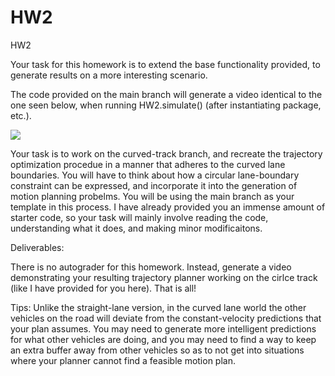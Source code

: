 # HW2
HW2


Your task for this homework is to extend the base functionality provided, to generate results on a more interesting scenario.

The code provided on the main branch will generate a video identical to the one seen below, when running HW2.simulate() (after instantiating package, etc.).

<img src="https://github.com/av-course/HW2/blob/main/hw2.gif" />

Your task is to work on the curved-track branch, and recreate the trajectory optimization procedue in a manner that adheres to the curved lane boundaries. You will have to think about how a circular lane-boundary constraint can be expressed, and incorporate it into the generation of motion planning probelms. You will be using the main branch as your template in this process. I have already provided you an immense amount of starter code, so your task will mainly involve reading the code, understanding what it does, and making minor modificaitons. 


Deliverables:

There is no autograder for this homework. Instead, generate a video demonstrating your resulting trajectory planner working on the cirlce track (like I have provided for you here). That is all! 

Tips: Unlike the straight-lane version, in the curved lane world the other vehicles on the road will deviate from the constant-velocity predictions that your plan assumes. You may need to generate more intelligent predictions for what other vehicles are doing, and you may need to find a way to keep an extra buffer away from other vehicles so as to not get into situations where your planner cannot find a feasible motion plan. 
